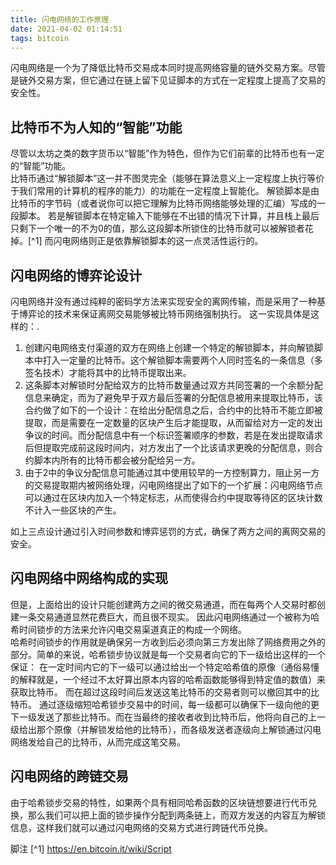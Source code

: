 ```yaml
--- 
title: 闪电网络的工作原理
date: 2021-04-02 01:14:51
tags: bitcoin
---
```


闪电网络是一个为了降低比特币交易成本同时提高网络容量的链外交易方案。尽管是链外交易方案，但它通过在链上留下见证脚本的方式在一定程度上提高了交易的安全性。

## 比特币不为人知的“智能”功能

尽管以太坊之类的数字货币以“智能”作为特色，但作为它们前辈的比特币也有一定的“智能”功能。  
比特币通过“解锁脚本”这一并不图灵完全（能够在算法意义上一定程度上执行等价于我们常用的计算机的程序的能力）的功能在一定程度上智能化。
解锁脚本是由比特币的字节码（或者说你可以把它理解为比特币网络能够处理的汇编）写成的一段脚本。
若是解锁脚本在特定输入下能够在不出错的情况下计算，并且栈上最后只剩下一个唯一的不为0的值，那么这段脚本所锁住的比特币就可以被解锁者花掉。[^1]
而闪电网络则正是依靠解锁脚本的这一点灵活性运行的。

## 闪电网络的博弈论设计

闪电网络并没有通过纯粹的密码学方法来实现安全的离网传输，而是采用了一种基于博弈论的技术来保证离网交易能够被比特币网络强制执行。
这一实现具体是这样的：. 

1. 创建闪电网络支付渠道的双方在网络上创建一个特定的解锁脚本，并向解锁脚本中打入一定量的比特币。这个解锁脚本需要两个人同时签名的一条信息（多签名技术）才能将其中的比特币提取出来。  
2. 这条脚本对解锁时分配给双方的比特币数量通过双方共同签署的一个余额分配信息来确定，而为了避免早于双方最后签署的分配信息被用来提取比特币，该合约做了如下的一个设计：在给出分配信息之后，合约中的比特币不能立即被提取，而是需要在一定数量的区块产生后才能提取，从而留给对方一定的发出争议的时间。而分配信息中有一个标识签署顺序的参数，若是在发出提取请求后但提取完成前这段时间内，对方发出了一个比该请求更晚的分配信息，则合约脚本内所有的比特币都会被分配给另一方。  
3. 由于2中的争议分配信息可能通过其中使用较早的一方控制算力，阻止另一方的交易提取期内被网络处理，闪电网络提出了如下的一个扩展：闪电网络节点可以通过在区块内加入一个特定标志，从而使得合约中提取等待区的区块计数不计入一些区块的产生。  

如上三点设计通过引入时间参数和博弈惩罚的方式，确保了两方之间的离网交易的安全。

## 闪电网络中网络构成的实现

但是，上面给出的设计只能创建两方之间的微交易通道，而在每两个人交易时都创建一条交易通道显然花费巨大，而且很不现实。
因此闪电网络通过一个被称为哈希时间锁步的方法来允许闪电交易渠道真正的构成一个网络。   
哈希时间锁步的作用就是确保另一方收到后必须向第三方发出除了网络费用之外的部分。简单的来说，哈希锁步协议就是每一个交易者向它的下一级给出这样的一个保证：
在一定时间内它的下一级可以通过给出一个特定哈希值的原像（通俗易懂的解释就是，一个经过不太好算出原本内容的哈希函数能够得到特定值的数值）来获取比特币。
而在超过这段时间后发送这笔比特币的交易者则可以撤回其中的比特币。
通过逐级缩短哈希锁步交易中的时间，每一级都可以确保下一级向他的更下一级发送了那些比特币。而在当最终的接收者收到比特币后，他将向自己的上一级给出那个原像（并解锁发给他的比特币），而各级发送者逐级向上解锁通过闪电网络发给自己的比特币，从而完成这笔交易。

## 闪电网络的跨链交易

由于哈希锁步交易的特性，如果两个具有相同哈希函数的区块链想要进行代币兑换，那么我们可以把上面的锁步操作分配到两条链上，而双方发送的内容互为解锁信息，这样我们就可以通过闪电网络的交易方式进行跨链代币兑换。

脚注
[^1] https://en.bitcoin.it/wiki/Script
